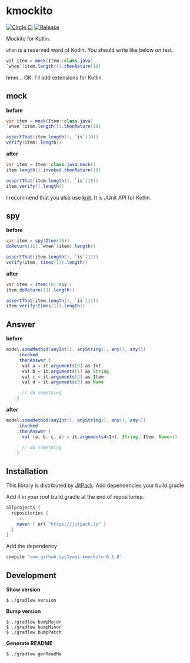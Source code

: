 # kmockito

[![Circle CI](https://circleci.com/gh/sys1yagi/kmockito.svg?style=svg)](https://circleci.com/gh/sys1yagi/kmockito)
[![Release](https://jitpack.io/v/sys1yagi/kmockito.svg)](https://jitpack.io/sys1yagi/kmockito)

Mockito for Kotlin.

`when` is a reserved word of Kotlin. You should write like below on test.

```java
val item = mock(Item::class.java)
`when`(item.length()).thenReturn(10)
```

hmm... OK. I'll add extensions for Kotlin.

## mock

__before__

```java
var item = mock(Item::class.java)
`when`(item.length()).thenReturn(10)

assertThat(item.length(), `is`(10))
verify(item).length()
```

__after__

```java
var item = Item::class.java.mock()
item.length().invoked.thenReturn(10)

assertThat(item.length(), `is`(10))
item.verify().length()
```

I recommend that you also use [knit](https://github.com/ntaro/knit). It is JUnit API for Kotlin.

## spy

__before__

```java
var item = spy(Item(10))
doReturn(11).`when`(item).length()

assertThat(item.length(), `is`(11))
verify(item, times(1)).length()
```

__after__

```java
var item = Item(10).spy()
item.doReturn(11).length()

assertThat(item.length(), `is`(11))
item.verify(times(1)).length()
```

## Answer

__before__

```java
model.someMethod(anyInt(), anyString(), any(), any())
    .invoked
    .thenAnswer {
      val a = it.arguments[0] as Int
      val b = it.arguments[1] as String
      val c = it.arguments[2] as Item
      val d = it.arguments[3] as Name

      // do something
    }
```

__after__

```java
model.someMethod(anyInt(), anyString(), any(), any())
    .invoked
    .thenAnswer {
      val (a, b, c, d) = it.arguments4<Int, String, Item, Name>()

      // do something
    }
```


## Installation

This library is distributed by [JitPack](https://jitpack.io/). Add dependencies your build.gradle

Add it in your root build.gradle at the end of repositories:

```groovy
allprojects {
  repositories {
    ...
    maven { url "https://jitpack.io" }
  }
}
```

 Add the dependency

```groovy
compile 'com.github.sys1yagi:kmockito:0.1.0'
```

## Development


__Show version__

```
$ ./gradlew version
```

__Bump version__

```
$ ./gradlew bumpMajor
$ ./gradlew bumpMinor
$ ./gradlew bumpPatch
```

__Generate README__

```
$ ./gradlew genReadMe
```
